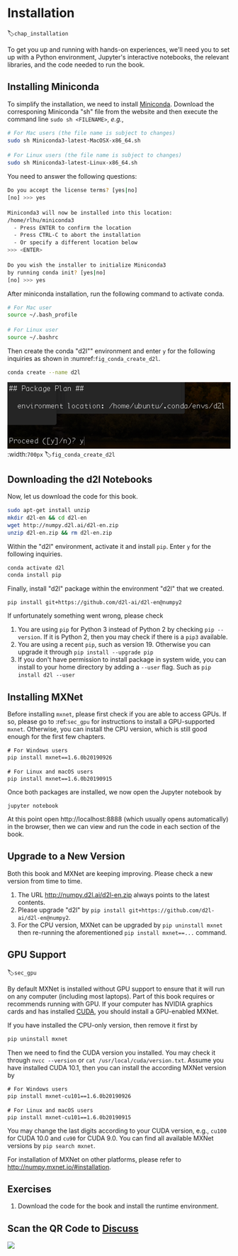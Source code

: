 # Installation
:label:`chap_installation`

To get you up and running with hands-on experiences, we'll need you to set up with a Python environment, Jupyter's interactive notebooks, the relevant libraries, and the code needed to run the book.

## Installing Miniconda

To simplify the installation, we need to install [Miniconda](https://conda.io/en/latest/miniconda.html). Download the corresponing Miniconda "sh" file from the website and then execute the command line `sudo sh <FILENAME>`, *e.g.*,

```bash
# For Mac users (the file name is subject to changes)
sudo sh Miniconda3-latest-MacOSX-x86_64.sh

# For Linux users (the file name is subject to changes)
sudo sh Miniconda3-latest-Linux-x86_64.sh
```


You need to answer the following questions:

```bash
Do you accept the license terms? [yes|no]
[no] >>> yes

Miniconda3 will now be installed into this location:
/home/rlhu/miniconda3
  - Press ENTER to confirm the location
  - Press CTRL-C to abort the installation
  - Or specify a different location below
>>> <ENTER>

Do you wish the installer to initialize Miniconda3
by running conda init? [yes|no]
[no] >>> yes
```


After miniconda installation, run the following command to activate conda.

```bash
# For Mac user
source ~/.bash_profile

# For Linux user
source ~/.bashrc
```


Then create the conda "d2l"" environment and enter `y` for the following inquiries as shown in :numref:`fig_conda_create_d2l`.

```bash
conda create --name d2l
```


![ Conda create environment d2l. ](../img/conda_create_d2l.png)
:width:`700px`
:label:`fig_conda_create_d2l`


## Downloading the d2l Notebooks

Now, let us download the code for this book.

```bash
sudo apt-get install unzip
mkdir d2l-en && cd d2l-en
wget http://numpy.d2l.ai/d2l-en.zip
unzip d2l-en.zip && rm d2l-en.zip
```


Within the "d2l" environment, activate it and install `pip`. Enter `y` for the following inquiries.

```bash
conda activate d2l
conda install pip
```


Finally, install "d2l" package within the environment "d2l" that we created.

```
pip install git+https://github.com/d2l-ai/d2l-en@numpy2
```


If unfortunately something went wrong, please check

1. You are using `pip` for Python 3 instead of Python 2 by checking `pip --version`. If it is Python 2, then you may check if there is a `pip3` available.
2. You are using a recent `pip`, such as version 19. Otherwise you can upgrade it through `pip install --upgrade pip`
3. If you don't have permission to install package in system wide, you can install to your home directory by adding a `--user` flag. Such as `pip install d2l --user`


## Installing MXNet

Before installing `mxnet`, please first check if you are able to access GPUs. If so, please go to :ref:`sec_gpu` for instructions to install a GPU-supported `mxnet`. Otherwise, you can install the CPU version, which is still good enough for the first few chapters.

```
# For Windows users
pip install mxnet==1.6.0b20190926

# For Linux and macOS users
pip install mxnet==1.6.0b20190915
```


Once both packages are installed, we now open the Jupyter notebook by

```
jupyter notebook
```


At this point open http://localhost:8888 (which usually opens automatically) in the browser, then we can view and run the code in each section of the book.

## Upgrade to a New Version

Both this book and MXNet are keeping improving. Please check a new version from time to time.

1. The URL  http://numpy.d2l.ai/d2l-en.zip always points to the latest contents.
2. Please upgrade "d2l" by `pip install git+https://github.com/d2l-ai/d2l-en@numpy2`.
3. For the CPU version, MXNet can be upgraded by `pip uninstall mxnet` then re-running the aforementioned `pip install mxnet==...` command.


## GPU Support

:label:`sec_gpu`

By default MXNet is installed without GPU support to ensure that it will run on any computer (including most laptops). Part of this book requires or recommends running with GPU. If your computer has NVIDIA graphics cards and has installed [CUDA](https://developer.nvidia.com/cuda-downloads), you should install a GPU-enabled MXNet.

If you have installed the CPU-only version, then remove it first by

```bash
pip uninstall mxnet
```


Then we need to find the CUDA version you installed. You may check it through `nvcc --version` or `cat /usr/local/cuda/version.txt`. Assume you have installed CUDA 10.1, then you can install the according MXNet version by

```
# For Windows users
pip install mxnet-cu101==1.6.0b20190926

# For Linux and macOS users
pip install mxnet-cu101==1.6.0b20190915
```


You may change the last digits according to your CUDA version, e.g., `cu100` for CUDA 10.0 and `cu90` for CUDA 9.0. You can find all available MXNet versions by `pip search mxnet`.

For installation of MXNet on other platforms, please refer to http://numpy.mxnet.io/#installation.


## Exercises

1. Download the code for the book and install the runtime environment.


## Scan the QR Code to [Discuss](https://discuss.mxnet.io/t/2315)

![](../img/qr_install.svg)
